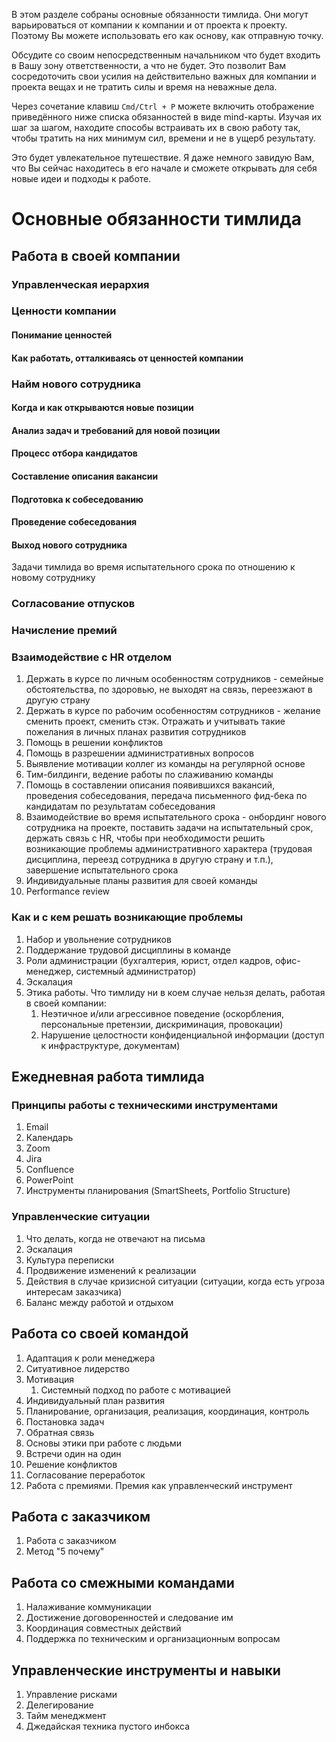 В этом разделе собраны основные обязанности тимлида. Они могут варьироваться от компании к компании и от проекта к проекту. Поэтому Вы можете использовать его как основу, как отправную точку.

Обсудите со своим непосредственным начальником что будет входить в Вашу зону ответственности, а что не будет. Это позволит Вам сосредоточить свои усилия на действительно важных для компании и проекта вещах и не тратить силы и время на неважные дела.

Через сочетание клавиш `Сmd/Сtrl + P` можете включить отображение приведённого ниже списка обязанностей в виде mind-карты. Изучая их шаг за шагом, находите способы встраивать их в свою работу так, чтобы тратить на них минимум сил, времени и не в ущерб результату.

Это будет увлекательное путешествие. Я даже немного завидую Вам, что Вы сейчас находитесь в его начале и сможете открывать для себя новые идеи и подходы к работе.
# Основные обязанности тимлида
## Работа в своей компании
### Управленческая иерархия    
### Ценности компании
#### Понимание ценностей
#### Как работать, отталкиваясь от ценностей компании
### Найм нового сотрудника
#### Когда и как открываются новые позиции    
#### Анализ задач и требований для новой позиции
#### Процесс отбора кандидатов
#### Составление описания вакансии
#### Подготовка к собеседованию
#### Проведение собеседования
#### Выход нового сотрудника
Задачи тимлида во время испытательного срока по отношению к новому сотруднику
### Согласование отпусков
### Начисление премий
### Взаимодействие с HR отделом
1. Держать в курсе по личным особенностям сотрyдников - семейные обстоятельства, по здоровью, не выходят на связь, переезжают в другую страну
2. Держать в курсе по рабочим особенностям сотрудников - желание сменить проект, сменить стэк. Отражать и учитывать такие пожелания в личных планах развития сотрудников
3. Помощь в решении конфликтов
4. Помощь в разрешении административных вопросов   
5. Выявление мотивации коллег из команды на регулярной основе
6. Тим-билдинги, ведение работы по слаживанию команды    
7. Помощь в составлении описания появившихся вакансий, проведения собеседования, передача письменного фид-бека по кандидатам по результатам собеседования
8. Взаимодействие во время испытательного срока - онбординг нового сотрудника на проекте, поставить задачи на испытательный срок, держать связь с HR, чтобы при необходимости решить возникающие проблемы административного характера (трудовая дисциплина, переезд сотрудника в другую страну и т.п.), завершение испытательного срока  
9. Индивидуальные планы развития для своей команды    
10. Performance review
### Как и с кем решать возникающие проблемы
1. Набор и увольнение сотрудников    
2. Поддержание трудовой дисциплины в команде    
3. Роли администрации (бухгалтерия, юрист, отдел кадров, офис-менеджер, системный администратор)    
4. Эскалация 
5. Этика работы. Что тимлиду ни в коем случае нельзя делать, работая в своей компании:
	1. Неэтичное и/или агрессивное поведение (оскорбления, персональные претензии, дискриминация, провокации)
	2. Нарушение целостности конфиденциальной информации (доступ к инфраструктуре, документам)
## Ежедневная работа тимлида
### Принципы работы с техническими инструментами  
1. Email
2. Календарь
3. Zoom
4. Jira
5. Confluence
6. PowerPoint
7. Инструменты планирования (SmartSheets, Portfolio Structure)
### Управленческие ситуации
1. Что делать, когда не отвечают на письма
2. Эскалация
3. Культура переписки
4. Продвижение изменений к реализации
5. Действия в случае кризисной ситуации (ситуации, когда есть угроза интересам заказчика)    
6. Баланс между работой и отдыхом
## Работа со своей командой
1. Адаптация к роли менеджера
2. Ситуативное лидерство
3. Мотивация
	1. Системный подход по работе с мотивацией
4. Индивидуальный план развития
5. Планирование, организация, реализация, координация, контроль    
6. Постановка задач    
7. Обратная связь    
8. Основы этики при работе с людьми    
9. Встречи один на один
10. Решение конфликтов    
11. Согласование переработок    
12. Работа с премиями. Премия как управленческий инструмент    
## Работа с заказчиком
1. Работа с заказчиком
2. Метод "5 почему"
## Работа со смежными командами
1. Налаживание коммуникации
2. Достижение договоренностей и следование им
3. Координация совместных действий
4. Поддержка по техническим и организационным вопросам
## Управленческие инструменты и навыки
1. Управление рисками
2. Делегирование
3. Тайм менеджмент
4. Джедайская техника пустого инбокса